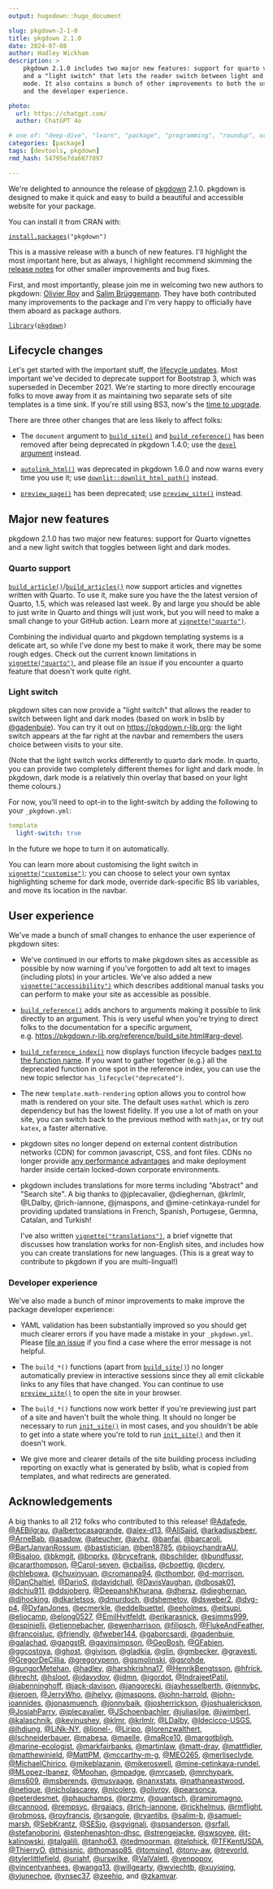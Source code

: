 ```yaml
---
output: hugodown::hugo_document

slug: pkgdown-2-1-0
title: pkgdown 2.1.0
date: 2024-07-08
author: Hadley Wickham
description: >
    pkgdown 2.1.0 includes two major new features: support for quarto vignettes
    and a "light switch" that lets the reader switch between light and dark 
    mode. It also contains a bunch of other improvements to both the user
    and the developer experience.

photo:
  url: https://chatgpt.com/
  author: ChatGPT 4o

# one of: "deep-dive", "learn", "package", "programming", "roundup", or "other"
categories: [package] 
tags: [devtools, pkgdown]
rmd_hash: 54795e7da6077897

---
```


<!--
TODO:
* [x] Look over / edit the post's title in the yaml
* [x] Edit (or delete) the description; note this appears in the Twitter card
* [s] Pick category and tags (see existing with [`hugodown::tidy_show_meta()`](https://rdrr.io/pkg/hugodown/man/use_tidy_post.html))
* [x] Find photo & update yaml metadata
* [x] Create `thumbnail-sq.jpg`; height and width should be equal
* [x] Create `thumbnail-wd.jpg`; width should be >5x height
* [x] [`hugodown::use_tidy_thumbnails()`](https://rdrr.io/pkg/hugodown/man/use_tidy_post.html)
* [x] Add intro sentence, e.g. the standard tagline for the package
* [x] [`usethis::use_tidy_thanks()`](https://usethis.r-lib.org/reference/use_tidy_thanks.html)
-->

We're delighted to announce the release of [pkgdown](http://pkgdown.r-lib.org/) 2.1.0. pkgdown is designed to make it quick and easy to build a beautiful and accessible website for your package.

You can install it from CRAN with:

<div class="highlight">

<pre class='chroma'><code class='language-r' data-lang='r'><span><span class='nf'><a href='https://rdrr.io/r/utils/install.packages.html'>install.packages</a></span><span class='o'>(</span><span class='s'>"pkgdown"</span><span class='o'>)</span></span></code></pre>

</div>

This is a massive release with a bunch of new features. I'll highlight the most important here, but as always, I highlight recommend skimming the [release notes](https://github.com/r-lib/pkgdown/releases/tag/v2.1.0) for other smaller improvements and bug fixes.

First, and most importantly, please join me in welcoming two new authors to pkgdown: [Olivier Roy](https://github.com/olivroy) and [Salim Brüggemann](https://github.com/salim-b). They have both contributed many improvements to the package and I'm very happy to officially have them aboard as package authors.

<div class="highlight">

<pre class='chroma'><code class='language-r' data-lang='r'><span><span class='kr'><a href='https://rdrr.io/r/base/library.html'>library</a></span><span class='o'>(</span><span class='nv'><a href='https://pkgdown.r-lib.org/'>pkgdown</a></span><span class='o'>)</span></span></code></pre>

</div>

## Lifecycle changes

Let's get started with the important stuff, the [lifecycle updates](https://www.tidyverse.org/blog/2021/02/lifecycle-1-0-0/). Most important we've decided to deprecate support for Bootstrap 3, which was superseded in December 2021. We're starting to more directly encourage folks to move away from it as maintaining two separate sets of site templates is a time sink. If you're still using BS3, now's the [time to upgrade](https://www.tidyverse.org/blog/2021/12/pkgdown-2-0-0/#bootstrap-5).

There are three other changes that are less likely to affect folks:

-   The `document` argument to [`build_site()`](https://pkgdown.r-lib.org/reference/build_site.html) and [`build_reference()`](https://pkgdown.r-lib.org/reference/build_reference.html) has been removed after being deprecated in pkgdown 1.4.0; use the [`devel` argument](https://pkgdown.r-lib.org/reference/build_site.html#arg-devel) instead.

-   [`autolink_html()`](https://pkgdown.r-lib.org/reference/autolink_html.html) was deprecated in pkgdown 1.6.0 and now warns every time you use it; use [`downlit::downlit_html_path()`](https://downlit.r-lib.org/reference/downlit_html_path.html) instead.

-   [`preview_page()`](https://pkgdown.r-lib.org/reference/preview_page.html) has been deprecated; use [`preview_site()`](https://pkgdown.r-lib.org/reference/preview_site.html) instead.

## Major new features

pkgdown 2.1.0 has two major new features: support for Quarto vignettes and a new light switch that toggles between light and dark modes.

### Quarto support

[`build_article()`](https://pkgdown.r-lib.org/reference/build_articles.html)/[`build_articles()`](https://pkgdown.r-lib.org/reference/build_articles.html) now support articles and vignettes written with Quarto. To use it, make sure you have the the latest version of Quarto, 1.5, which was released last week. By and large you should be able to just write in Quarto and things will just work, but you will need to make a small change to your GitHub action. Learn more at [`vignette("quarto")`](https://pkgdown.r-lib.org/articles/quarto.html).

Combining the individual quarto and pkgdown templating systems is a delicate art, so while I've done my best to make it work, there may be some rough edges. Check out the current known limitations in [`vignette("quarto")`](https://pkgdown.r-lib.org/articles/quarto.html), and please file an issue if you encounter a quarto feature that doesn't work quite right.

### Light switch

pkgdown sites can now provide a "light switch" that allows the reader to switch between light and dark modes (based on work in bslib by [@gadenbuie](https://github.com/gadenbuie)). You can try it out on <https://pkgdown.r-lib.org>: the light switch appears at the far right at the navbar and remembers the users choice between visits to your site.

(Note that the light switch works differently to quarto dark mode. In quarto, you can provide two completely different themes for light and dark mode. In pkgdown, dark mode is a relatively thin overlay that based on your light theme colours.)

For now, you'll need to opt-in to the light-switch by adding the following to your `_pkgdown.yml`:

``` yaml
template
  light-switch: true
```

In the future we hope to turn it on automatically.

You can learn more about customising the light switch in [`vignette("customise")`](https://pkgdown.r-lib.org/articles/customise.html): you can choose to select your own syntax highlighting scheme for dark mode, override dark-specific BS lib variables, and move its location in the navbar.

## User experience

We've made a bunch of small changes to enhance the user experience of pkgdown sites:

-   We've continued in our efforts to make pkgdown sites as accessible as possible by now warning if you've forgotten to add alt text to images (including plots) in your articles. We've also added a new [`vignette("accessibility")`](https://pkgdown.r-lib.org/articles/accessibility.html) which describes additional manual tasks you can perform to make your site as accessible as possible.

-   [`build_reference()`](https://pkgdown.r-lib.org/reference/build_reference.html) adds anchors to arguments making it possible to link directly to an argument. This is very useful when you're trying to direct folks to the documentation for a specific argument, e.g. <https://pkgdown.r-lib.org/reference/build_site.html#arg-devel>.

-   [`build_reference_index()`](https://pkgdown.r-lib.org/reference/build_reference.html) now displays function lifecycle badges [next to the function name](https://pkgdown.r-lib.org/reference/index.html#deprecated-functions). If you want to gather together (e.g.) all the deprecated function in one spot in the reference index, you can use the new topic selector `has_lifecycle("deprecated")`.

-   The new `template.math-rendering` option allows you to control how math is rendered on your site. The default uses `mathml` which is zero dependency but has the lowest fidelity. If you use a lot of math on your site, you can switch back to the previous method with `mathjax`, or try out `katex`, a faster alternative.

-   pkgdown sites no longer depend on external content distribution networks (CDN) for common javascript, CSS, and font files. CDNs no longer provide [any performance advantages](https://www.stefanjudis.com/notes/say-goodbye-to-resource-caching-across-sites-and-domains/) and make deployment harder inside certain locked-down corporate environments.

-   pkgdown includes translations for more terms including "Abstract" and "Search site". A big thanks to @jplecavalier, @dieghernan, @krlmlr, @LDalby, @rich-iannone, @jmaspons, and @mine-cetinkaya-rundel for providing updated translations in French, Spanish, Portugese, Germna, Catalan, and Turkish!

    I've also written [`vignette("translations")`](https://pkgdown.r-lib.org/articles/translations.html), a brief vignette that discusses how translation works for non-English sites, and includes how you can create translations for new languages. (This is a great way to contribute to pkgdown if you are multi-lingual!)

### Developer experience

We've also made a bunch of minor improvements to make improve the package developer experience:

-   YAML validation has been substantially improved so you should get much clearer errors if you have made a mistake in your `_pkgdown.yml`. Please [file an issue](https://github.com/r-lib/pkgdown/issues/new) if you find a case where the error message is not helpful.

-   The `build_*()` functions (apart from [`build_site()`](https://pkgdown.r-lib.org/reference/build_site.html)) no longer automatically preview in interactive sessions since they all emit clickable links to any files that have changed. You can continue to use [`preview_site()`](https://pkgdown.r-lib.org/reference/preview_site.html) to open the site in your browser.

-   The `build_*()` functions now work better if you're previewing just part of a site and haven't built the whole thing. It should no longer be necessary to run [`init_site()`](https://pkgdown.r-lib.org/reference/init_site.html) in most cases, and you shouldn't be able to get into a state where you're told to run [`init_site()`](https://pkgdown.r-lib.org/reference/init_site.html) and then it doesn't work.

-   We give more and clearer details of the site building process including reporting on exactly what is generated by bslib, what is copied from templates, and what redirects are generated.

## Acknowledgements

A big thanks to all 212 folks who contributed to this release! [@Adafede](https://github.com/Adafede), [@AEBilgrau](https://github.com/AEBilgrau), [@albertocasagrande](https://github.com/albertocasagrande), [@alex-d13](https://github.com/alex-d13), [@AliSajid](https://github.com/AliSajid), [@arkadiuszbeer](https://github.com/arkadiuszbeer), [@ArneBab](https://github.com/ArneBab), [@asadow](https://github.com/asadow), [@ateucher](https://github.com/ateucher), [@avhz](https://github.com/avhz), [@banfai](https://github.com/banfai), [@barcaroli](https://github.com/barcaroli), [@BartJanvanRossum](https://github.com/BartJanvanRossum), [@bastistician](https://github.com/bastistician), [@ben18785](https://github.com/ben18785), [@bijoychandraAU](https://github.com/bijoychandraAU), [@Bisaloo](https://github.com/Bisaloo), [@bkmgit](https://github.com/bkmgit), [@bnprks](https://github.com/bnprks), [@brycefrank](https://github.com/brycefrank), [@bschilder](https://github.com/bschilder), [@bundfussr](https://github.com/bundfussr), [@cararthompson](https://github.com/cararthompson), [@Carol-seven](https://github.com/Carol-seven), [@cbailiss](https://github.com/cbailiss), [@cboettig](https://github.com/cboettig), [@cderv](https://github.com/cderv), [@chlebowa](https://github.com/chlebowa), [@chuxinyuan](https://github.com/chuxinyuan), [@cromanpa94](https://github.com/cromanpa94), [@cthombor](https://github.com/cthombor), [@d-morrison](https://github.com/d-morrison), [@DanChaltiel](https://github.com/DanChaltiel), [@DarioS](https://github.com/DarioS), [@davidchall](https://github.com/davidchall), [@DavisVaughan](https://github.com/DavisVaughan), [@dbosak01](https://github.com/dbosak01), [@dchiu911](https://github.com/dchiu911), [@ddsjoberg](https://github.com/ddsjoberg), [@DeepanshKhurana](https://github.com/DeepanshKhurana), [@dhersz](https://github.com/dhersz), [@dieghernan](https://github.com/dieghernan), [@djhocking](https://github.com/djhocking), [@dkarletsos](https://github.com/dkarletsos), [@dmurdoch](https://github.com/dmurdoch), [@dshemetov](https://github.com/dshemetov), [@dsweber2](https://github.com/dsweber2), [@dvg-p4](https://github.com/dvg-p4), [@DyfanJones](https://github.com/DyfanJones), [@ecmerkle](https://github.com/ecmerkle), [@eddelbuettel](https://github.com/eddelbuettel), [@eeholmes](https://github.com/eeholmes), [@eitsupi](https://github.com/eitsupi), [@eliocamp](https://github.com/eliocamp), [@elong0527](https://github.com/elong0527), [@EmilHvitfeldt](https://github.com/EmilHvitfeldt), [@erikarasnick](https://github.com/erikarasnick), [@esimms999](https://github.com/esimms999), [@espinielli](https://github.com/espinielli), [@etiennebacher](https://github.com/etiennebacher), [@ewenharrison](https://github.com/ewenharrison), [@filipsch](https://github.com/filipsch), [@FlukeAndFeather](https://github.com/FlukeAndFeather), [@francoisluc](https://github.com/francoisluc), [@friendly](https://github.com/friendly), [@fweber144](https://github.com/fweber144), [@gaborcsardi](https://github.com/gaborcsardi), [@gadenbuie](https://github.com/gadenbuie), [@galachad](https://github.com/galachad), [@gangstR](https://github.com/gangstR), [@gavinsimpson](https://github.com/gavinsimpson), [@GeoBosh](https://github.com/GeoBosh), [@GFabien](https://github.com/GFabien), [@ggcostoya](https://github.com/ggcostoya), [@ghost](https://github.com/ghost), [@givison](https://github.com/givison), [@gladkia](https://github.com/gladkia), [@glin](https://github.com/glin), [@gmbecker](https://github.com/gmbecker), [@gravesti](https://github.com/gravesti), [@GregorDeCillia](https://github.com/GregorDeCillia), [@gregorypenn](https://github.com/gregorypenn), [@gsmolinski](https://github.com/gsmolinski), [@gsrohde](https://github.com/gsrohde), [@gungorMetehan](https://github.com/gungorMetehan), [@hadley](https://github.com/hadley), [@harshkrishna17](https://github.com/harshkrishna17), [@HenrikBengtsson](https://github.com/HenrikBengtsson), [@hfrick](https://github.com/hfrick), [@hrecht](https://github.com/hrecht), [@hsloot](https://github.com/hsloot), [@idavydov](https://github.com/idavydov), [@idmn](https://github.com/idmn), [@igordot](https://github.com/igordot), [@IndrajeetPatil](https://github.com/IndrajeetPatil), [@jabenninghoff](https://github.com/jabenninghoff), [@jack-davison](https://github.com/jack-davison), [@jangorecki](https://github.com/jangorecki), [@jayhesselberth](https://github.com/jayhesselberth), [@jennybc](https://github.com/jennybc), [@jeroen](https://github.com/jeroen), [@JerryWho](https://github.com/JerryWho), [@jhelvy](https://github.com/jhelvy), [@jmaspons](https://github.com/jmaspons), [@john-harrold](https://github.com/john-harrold), [@john-ioannides](https://github.com/john-ioannides), [@jonasmuench](https://github.com/jonasmuench), [@jonnybaik](https://github.com/jonnybaik), [@josherrickson](https://github.com/josherrickson), [@joshualerickson](https://github.com/joshualerickson), [@JosiahParry](https://github.com/JosiahParry), [@jplecavalier](https://github.com/jplecavalier), [@JSchoenbachler](https://github.com/JSchoenbachler), [@juliasilge](https://github.com/juliasilge), [@jwimberl](https://github.com/jwimberl), [@kalaschnik](https://github.com/kalaschnik), [@kevinushey](https://github.com/kevinushey), [@klmr](https://github.com/klmr), [@krlmlr](https://github.com/krlmlr), [@LDalby](https://github.com/LDalby), [@ldecicco-USGS](https://github.com/ldecicco-USGS), [@lhdjung](https://github.com/lhdjung), [@LiNk-NY](https://github.com/LiNk-NY), [@lionel-](https://github.com/lionel-), [@Liripo](https://github.com/Liripo), [@lorenzwalthert](https://github.com/lorenzwalthert), [@lschneiderbauer](https://github.com/lschneiderbauer), [@mabesa](https://github.com/mabesa), [@maelle](https://github.com/maelle), [@maRce10](https://github.com/maRce10), [@margotbligh](https://github.com/margotbligh), [@marine-ecologist](https://github.com/marine-ecologist), [@markfairbanks](https://github.com/markfairbanks), [@martinlaw](https://github.com/martinlaw), [@matt-dray](https://github.com/matt-dray), [@mattfidler](https://github.com/mattfidler), [@matthewjnield](https://github.com/matthewjnield), [@MattPM](https://github.com/MattPM), [@mccarthy-m-g](https://github.com/mccarthy-m-g), [@MEO265](https://github.com/MEO265), [@merliseclyde](https://github.com/merliseclyde), [@MichaelChirico](https://github.com/MichaelChirico), [@mikeblazanin](https://github.com/mikeblazanin), [@mikeroswell](https://github.com/mikeroswell), [@mine-cetinkaya-rundel](https://github.com/mine-cetinkaya-rundel), [@MLopez-Ibanez](https://github.com/MLopez-Ibanez), [@Moohan](https://github.com/Moohan), [@mpadge](https://github.com/mpadge), [@mrcaseb](https://github.com/mrcaseb), [@mrchypark](https://github.com/mrchypark), [@ms609](https://github.com/ms609), [@msberends](https://github.com/msberends), [@musvaage](https://github.com/musvaage), [@nanxstats](https://github.com/nanxstats), [@nathaneastwood](https://github.com/nathaneastwood), [@netique](https://github.com/netique), [@nicholascarey](https://github.com/nicholascarey), [@nicolerg](https://github.com/nicolerg), [@olivroy](https://github.com/olivroy), [@pearsonca](https://github.com/pearsonca), [@peterdesmet](https://github.com/peterdesmet), [@phauchamps](https://github.com/phauchamps), [@przmv](https://github.com/przmv), [@quantsch](https://github.com/quantsch), [@ramiromagno](https://github.com/ramiromagno), [@rcannood](https://github.com/rcannood), [@rempsyc](https://github.com/rempsyc), [@rgaiacs](https://github.com/rgaiacs), [@rich-iannone](https://github.com/rich-iannone), [@rickhelmus](https://github.com/rickhelmus), [@rmflight](https://github.com/rmflight), [@robmoss](https://github.com/robmoss), [@royfrancis](https://github.com/royfrancis), [@rsangole](https://github.com/rsangole), [@ryantibs](https://github.com/ryantibs), [@salim-b](https://github.com/salim-b), [@samuel-marsh](https://github.com/samuel-marsh), [@SebKrantz](https://github.com/SebKrantz), [@SESjo](https://github.com/SESjo), [@sgvignali](https://github.com/sgvignali), [@spsanderson](https://github.com/spsanderson), [@srfall](https://github.com/srfall), [@stefanoborini](https://github.com/stefanoborini), [@stephenashton-dhsc](https://github.com/stephenashton-dhsc), [@strengejacke](https://github.com/strengejacke), [@swsoyee](https://github.com/swsoyee), [@t-kalinowski](https://github.com/t-kalinowski), [@talgalili](https://github.com/talgalili), [@tanho63](https://github.com/tanho63), [@tedmoorman](https://github.com/tedmoorman), [@telphick](https://github.com/telphick), [@TFKentUSDA](https://github.com/TFKentUSDA), [@ThierryO](https://github.com/ThierryO), [@thisisnic](https://github.com/thisisnic), [@thomasp85](https://github.com/thomasp85), [@tomsing1](https://github.com/tomsing1), [@tony-aw](https://github.com/tony-aw), [@trevorld](https://github.com/trevorld), [@tylerlittlefield](https://github.com/tylerlittlefield), [@uriahf](https://github.com/uriahf), [@urswilke](https://github.com/urswilke), [@ValValetl](https://github.com/ValValetl), [@venpopov](https://github.com/venpopov), [@vincentvanhees](https://github.com/vincentvanhees), [@wangq13](https://github.com/wangq13), [@willgearty](https://github.com/willgearty), [@wviechtb](https://github.com/wviechtb), [@xuyiqing](https://github.com/xuyiqing), [@yjunechoe](https://github.com/yjunechoe), [@ynsec37](https://github.com/ynsec37), [@zeehio](https://github.com/zeehio), and [@zkamvar](https://github.com/zkamvar).

